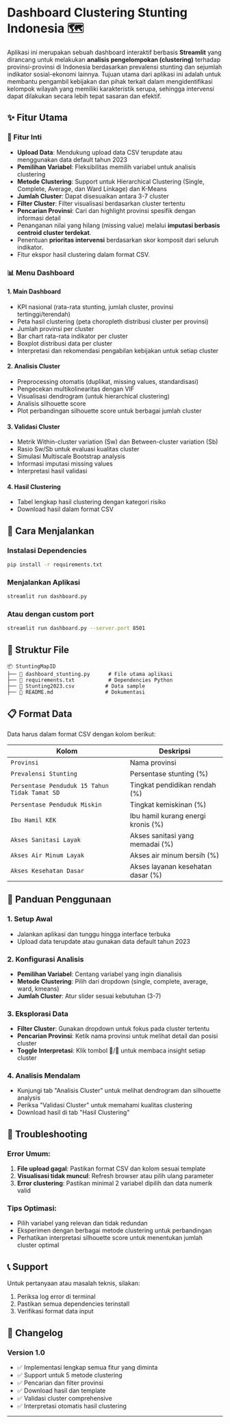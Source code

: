 # Dashboard Clustering Stunting Indonesia 🗺️

Aplikasi ini merupakan sebuah dashboard interaktif berbasis **Streamlit** yang dirancang untuk melakukan **analisis pengelompokan (clustering)** terhadap provinsi-provinsi di Indonesia berdasarkan prevalensi stunting dan sejumlah indikator sosial-ekonomi lainnya. Tujuan utama dari aplikasi ini adalah untuk membantu pengambil kebijakan dan pihak terkait dalam mengidentifikasi kelompok wilayah yang memiliki karakteristik serupa, sehingga intervensi dapat dilakukan secara lebih tepat sasaran dan efektif.

## ✨ Fitur Utama

### 🎯 Fitur Inti
- **Upload Data**: Mendukung upload data CSV terupdate atau menggunakan data default tahun 2023 
- **Pemilihan Variabel**: Fleksibilitas memilih variabel untuk analisis clustering
- **Metode Clustering**: Support untuk Hierarchical Clustering (Single, Complete, Average, dan Ward Linkage) dan K-Means
- **Jumlah Cluster**: Dapat disesuaikan antara 3-7 cluster
- **Filter Cluster**: Filter visualisasi berdasarkan cluster tertentu
- **Pencarian Provinsi**: Cari dan highlight provinsi spesifik dengan informasi detail
- Penanganan nilai yang hilang (missing value) melalui **imputasi berbasis centroid cluster terdekat**.
- Penentuan **prioritas intervensi** berdasarkan skor komposit dari seluruh indikator.
- Fitur ekspor hasil clustering dalam format CSV.



### 📊 Menu Dashboard

#### 1. **Main Dashboard**
- KPI nasional (rata-rata stunting, jumlah cluster, provinsi tertinggi/terendah)
- Peta hasil clustering (peta choropleth distribusi cluster per provinsi)
- Jumlah provinsi per cluster
- Bar chart rata-rata indikator per cluster
- Boxplot distribusi data per cluster
- Interpretasi dan rekomendasi pengabilan kebijakan untuk setiap cluster

#### 2. **Analisis Cluster**
- Preprocessing otomatis (duplikat, missing values, standardisasi)
- Pengecekan multikolinearitas dengan VIF
- Visualisasi dendrogram (untuk hierarchical clustering)
- Analisis silhouette score
- Plot perbandingan silhouette score untuk berbagai jumlah cluster

#### 3. **Validasi Cluster**
- Metrik Within-cluster variation (Sw) dan Between-cluster variation (Sb)
- Rasio Sw/Sb untuk evaluasi kualitas cluster
- Simulasi Multiscale Bootstrap analysis
- Informasi imputasi missing values
- Interpretasi hasil validasi

#### 4. **Hasil Clustering**
- Tabel lengkap hasil clustering dengan kategori risiko
- Download hasil dalam format CSV


## 🚀 Cara Menjalankan

### Instalasi Dependencies
```bash
pip install -r requirements.txt
```

### Menjalankan Aplikasi
```bash
streamlit run dashboard.py
```

### Atau dengan custom port
```bash
streamlit run dashboard.py --server.port 8501
```

## 📁 Struktur File

```
📦 StuntingMapID
├── 📄 dashboard_stunting.py      # File utama aplikasi
├── 📄 requirements.txt           # Dependencies Python
├── 📄 Stunting2023.csv          # Data sample
├── 📄 README.md                 # Dokumentasi
```

## 📋 Format Data

Data harus dalam format CSV dengan kolom berikut:

| Kolom | Deskripsi |
|-------|-----------|
| `Provinsi` | Nama provinsi |
| `Prevalensi Stunting` | Persentase stunting (%) |
| `Persentase Penduduk 15 Tahun Tidak Tamat SD` | Tingkat pendidikan rendah (%) |
| `Persentase Penduduk Miskin` | Tingkat kemiskinan (%) |
| `Ibu Hamil KEK` | Ibu hamil kurang energi kronis (%) |
| `Akses Sanitasi Layak` | Akses sanitasi yang memadai (%) |
| `Akses Air Minum Layak` | Akses air minum bersih (%) |
| `Akses Kesehatan Dasar` | Akses layanan kesehatan dasar (%) |

## 🎨 Panduan Penggunaan

### 1. **Setup Awal**
- Jalankan aplikasi dan tunggu hingga interface terbuka
- Upload data terupdate atau gunakan data default tahun 2023

### 2. **Konfigurasi Analisis**
- **Pemilihan Variabel**: Centang variabel yang ingin dianalisis
- **Metode Clustering**: Pilih dari dropdown (single, complete, average, ward, kmeans)
- **Jumlah Cluster**: Atur slider sesuai kebutuhan (3-7)

### 3. **Eksplorasi Data**
- **Filter Cluster**: Gunakan dropdown untuk fokus pada cluster tertentu
- **Pencarian Provinsi**: Ketik nama provinsi untuk melihat detail dan posisi cluster
- **Toggle Interpretasi**: Klik tombol 🔽/🔼 untuk membaca insight setiap cluster

### 4. **Analisis Mendalam**
- Kunjungi tab "Analisis Cluster" untuk melihat dendrogram dan silhouette analysis
- Periksa "Validasi Cluster" untuk memahami kualitas clustering
- Download hasil di tab "Hasil Clustering"


## 🔧 Troubleshooting

### Error Umum:
1. **File upload gagal**: Pastikan format CSV dan kolom sesuai template
2. **Visualisasi tidak muncul**: Refresh browser atau pilih ulang parameter
3. **Error clustering**: Pastikan minimal 2 variabel dipilih dan data numerik valid

### Tips Optimasi:
- Pilih variabel yang relevan dan tidak redundan
- Eksperimen dengan berbagai metode clustering untuk perbandingan
- Perhatikan interpretasi silhouette score untuk menentukan jumlah cluster optimal

## 📞 Support

Untuk pertanyaan atau masalah teknis, silakan:
1. Periksa log error di terminal
2. Pastikan semua dependencies terinstall
3. Verifikasi format data input

## 📝 Changelog

### Version 1.0
- ✅ Implementasi lengkap semua fitur yang diminta
- ✅ Support untuk 5 metode clustering
- ✅ Pencarian dan filter provinsi
- ✅ Download hasil dan template
- ✅ Validasi cluster comprehensive
- ✅ Interpretasi otomatis hasil clustering

---
